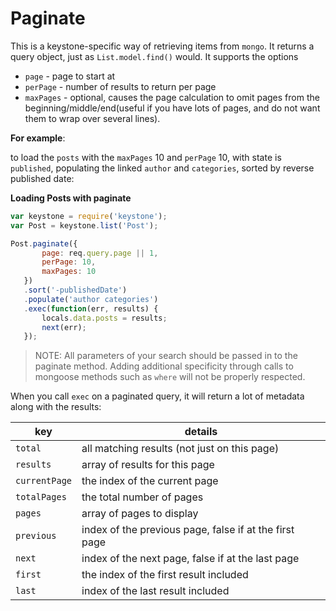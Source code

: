 # Paginate

This is a keystone-specific way of retrieving items from `mongo`. It returns a query object, just as `List.model.find()` would. It supports the options

- `page` - page to start at
- `perPage` - number of results to return per page
- `maxPages` - optional, causes the page calculation to omit pages from the beginning/middle/end(useful if you have lots of pages, and do not want them to wrap over several lines).

**For example**:

to load the `posts` with the `maxPages` 10 and `perPage` 10, with state is `published`, populating the linked `author` and `categories`, sorted by reverse published date:

**Loading Posts with paginate**

```javascript
var keystone = require('keystone');
var Post = keystone.list('Post');

Post.paginate({
	   page: req.query.page || 1,
	   perPage: 10,
	   maxPages: 10
   })
   .sort('-publishedDate')
   .populate('author categories')
   .exec(function(err, results) {
	   locals.data.posts = results;
	   next(err);
   });
```

> NOTE: All parameters of your search should be passed in to the paginate method. Adding additional specificity through calls to mongoose methods such as `where` will not be properly respected.

When you call `exec` on a paginated query, it will return a lot of metadata along with the results:

key | details
---|---
`total` | all matching results (not just on this page)
`results` | array of results for this page
`currentPage` | the index of the current page
`totalPages` | the total number of pages
`pages` | array of pages to display
`previous` | index of the previous page, false if at the first page
`next` | index of the next page, false if at the last page
`first` | the index of the first result included
`last` | index of the last result included
